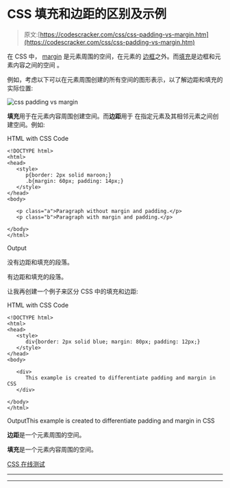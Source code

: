 # CSS 填充和边距的区别及示例

> 原文:[https://codescracker.com/css/css-padding-vs-margin.htm](https://codescracker.com/css/css-padding-vs-margin.htm)

在 CSS 中， [margin](/css/css-margin.htm) 是元素周围的空间，在元素的 [边框](/css/css-border.htm)之外。而[填充](/css/css-padding.htm)是边框和元素内容之间的空间 。

例如，考虑以下可以在元素周围创建的所有空间的图形表示，以了解边距和填充的实际位置:

![css padding vs margin](../Images/3224bfee6ec4cb0bfcbce804d8e23182.png)

**填充**用于在元素内容周围创建空间。而**边距**用于 在指定元素及其相邻元素之间创建空间。例如:

HTML with CSS Code

```
<!DOCTYPE html>
<html>
<head>
   <style>
      p{border: 2px solid maroon;}
      .b{margin: 60px; padding: 14px;}
   </style>
</head>
<body>

   <p class="a">Paragraph without margin and padding.</p>
   <p class="b">Paragraph with margin and padding.</p>

</body>
</html>
```

Output

没有边距和填充的段落。

有边距和填充的段落。

让我再创建一个例子来区分 CSS 中的填充和边距:

HTML with CSS Code

```
<!DOCTYPE html>
<html>
<head>
   <style>
      div{border: 2px solid blue; margin: 80px; padding: 12px;}
   </style>
</head>
<body>

   <div>
      This example is created to differentiate padding and margin in CSS
   </div>

</body>
</html>
```

OutputThis example is created to differentiate padding and margin in CSS

**边距**是一个元素周围的空间。

**填充**是一个元素内容周围的空间。

[CSS 在线测试](/exam/showtest.php?subid=5)

* * *

* * *